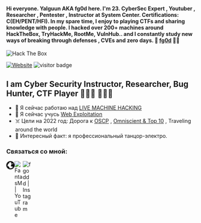 #### Hi everyone. Yalguun AKA fg0d here. I'm 23. CyberSec Expert , Youtuber , Researcher , Pentester , Instructor at System Center. Certifications: C(EH/PENT/HFI). In my spare time, I enjoy to playing CTFs and sharing knowledge with people. I hacked over 200+ machines around HackTheBox, TryHackMe, RootMe, VulnHub.. and I constantly study new ways of breaking through defenses , CVEs and zero days. :wave: [fg0d][website] 🏴‍☠️

<img src="http://www.hackthebox.eu/badge/image/126217" alt="Hack The Box">

[![Website](https://img.shields.io/website?label=fg0d.github.io&style=for-the-badge&url=https%3A%2F%2Fcodestackr.com)](https://fg0d.github.io/)
![visitor badge](https://visitor-badge.laobi.icu/badge?page_id=keyword&title=зочилсон-хүмүүсийн-тоо)

## I am Cyber Security Instructor, Researcher, Bug Hunter, CTF Player 🕵🏻‍♂️ 🕵🏻‍♂️

- 🤖 Я сейчас работаю над [LIVE MACHINE HACKING][hackthebox]
- 👾 Я сейчас учусь [Web Exploitation][web]
- ☠️ Цели на 2022 год: Дорога к [OSCP][oscp] , [Omniscient & Top 10][hackthebox] , Traveling around the world
- 👻 Интересный факт: я профессиональный танцор-электро.

### Связаться со мной:

[<img align="left" alt="" width="22px" src="https://raw.githubusercontent.com/iconic/open-iconic/master/svg/globe.svg" />][website]
[<img align="left" alt="FantasM | YouTube" width="22px" src="https://cdn.jsdelivr.net/npm/simple-icons@v3/icons/youtube.svg" />][youtube]
[<img align="left" alt="fgoddd | Instagram" width="22px" src="https://cdn.jsdelivr.net/npm/simple-icons@v3/icons/instagram.svg" />][instagram]

<br />
<br />

[hackthebox]: https://www.hackthebox.eu/home/users/profile/126217
[website]: https://fg0d.github.io/
[youtube]: https://youtube.com/fantasm
[instagram]: https://instagram.com/fgoddd
[webdevplaylist]: https://www.youtube.com/playlist?list=PLkwxH9e_vrAJ0WbEsFA9W3I1W-g_BTsbt
[jsplaylist]: https://www.youtube.com/playlist?list=PLkwxH9e_vrALRJKu7wfXby3MKeflhTu6B
[cssplaylist]: https://www.youtube.com/playlist?list=PLkwxH9e_vrALSdvZuEh6gqQdmDoDIoqz4
[reactplaylist]: https://www.youtube.com/playlist?list=PLkwxH9e_vrAK4TdffpxKY3QGyHCpxFcQ0
[oscp]: https://www.offensive-security.com/pwk-oscp/
[oswe]: https://www.offensive-security.com/awae-oswe/
[web]: https://www.youtube.com/watch?v=Ll31QMh3kBM&list=PLWOqJmFMmcPlruwKWnmVxe3V5MePgadYI
[tryhackme]: https://tryhackme.com/p/fg0d
[github-large]: https://tryhackme-badges.s3.amazonaws.com/fg0d.png
